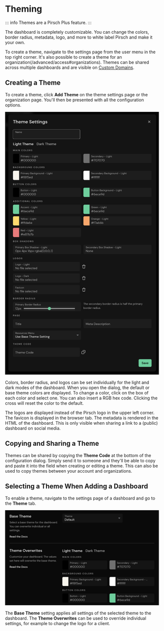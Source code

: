# Theming

::: info
Themes are a Pirsch Plus feature.
:::

The dashboard is completely customizable. You can change the colors, border radius, metadata, logo, and more to white label Pirsch and make it your own.

To create a theme, navigate to the settings page from the user menu in the top right corner. It's also possible to create a theme for an organization(/advanced/access#organizations). Themes can be shared across multiple dashboards and are visible on [Custom Domains](/advanced/custom-domains).

## Creating a Theme

To create a theme, click **Add Theme** on the theme settings page or the organization page. You'll then be presented with all the configuration options.

![Theme Settings](../static/advanced/theme-settings.png)

Colors, border radius, and logos can be set individually for the light and dark modes of the dashboard. When you open the dialog, the default or base theme colors are displayed. To change a color, click on the box of each color and select one. You can also insert a RGB hex code. Clicking the cross will reset the color to the default.

The logos are displayed instead of the Pirsch logo in the upper left corner. The favicon is displayed in the browser tab. The metadata is rendered in the HTML of the dashboard. This is only visible when sharing a link to a (public) dashboard on social media.

## Copying and Sharing a Theme

Themes can be shared by copying the **Theme Code** at the bottom of the configuration dialog. Simply send it to someone and they'll be able to copy and paste it into the field when creating or editing a theme. This can also be used to copy themes between your account and organizations.

## Selecting a Theme When Adding a Dashboard

To enable a theme, navigate to the settings page of a dashboard and go to the **Theme** tab.

![Dashboard Settings](../static/advanced/dashboard-theme.png)

The **Base Theme** setting applies all settings of the selected theme to the dashboard. The **Theme Overwrites** can be used to override individual settings, for example to change the logo for a client.
